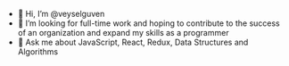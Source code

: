 - 👋 Hi, I’m @veyselguven
- 👀 I’m looking for full-time work and hoping to contribute to the success of an organization and expand my skills as a programmer
- 💬 Ask me about JavaScript, React, Redux, Data Structures and Algorithms
  




<!---
veyselguven/veyselguven is a ✨ special ✨ repository because its `README.md` (this file) appears on your GitHub profile.
You can click the Preview link to take a look at your changes.
--->
